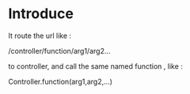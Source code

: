 # Introduce

It route the url like :

/controller/function/arg1/arg2... 

to controller, and call the same named function , like :

Controller.function(arg1,arg2,...)


